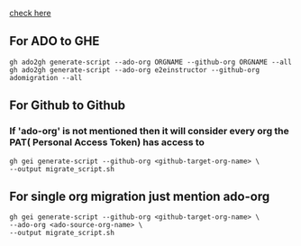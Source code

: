 [check here](https://github.com/github/gh-gei#azure-devops-to-github-usage)

## For ADO to GHE

```
gh ado2gh generate-script --ado-org ORGNAME --github-org ORGNAME --all
gh ado2gh generate-script --ado-org e2einstructor --github-org adomigration --all
```


## For Github to Github

### If 'ado-org' is not mentioned then it will consider every org the PAT( Personal Access Token) has access to
```
gh gei generate-script --github-org <github-target-org-name> \
--output migrate_script.sh
```

## For single org migration just mention ado-org

```
gh gei generate-script --github-org <github-target-org-name> \
--ado-org <ado-source-org-name> \
--output migrate_script.sh 
```


